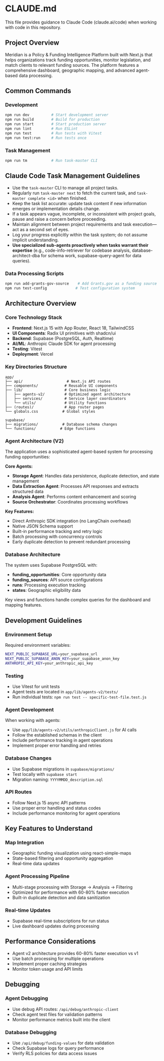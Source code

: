 # CLAUDE.md

This file provides guidance to Claude Code (claude.ai/code) when working with code in this repository.

## Project Overview

Meridian is a Policy & Funding Intelligence Platform built with Next.js that helps organizations track funding opportunities, monitor legislation, and match clients to relevant funding sources. The platform features a comprehensive dashboard, geographic mapping, and advanced agent-based data processing.

## Common Commands

### Development
```bash
npm run dev          # Start development server
npm run build        # Build for production
npm run start        # Start production server
npm run lint         # Run ESLint
npm run test         # Run tests with Vitest
npm run test:run     # Run tests once
```

### Task Management
```bash
npm run tm           # Run task-master CLI
```

## Claude Code Task Management Guidelines

- Use the `task-master` CLI to manage all project tasks.
- Regularly run `task-master next` to fetch the current task, and `task-master complete <id>` when finished.
- Keep the task list accurate: update task content if new information emerges or implementation details change.
- If a task appears vague, incomplete, or inconsistent with project goals, pause and raise a concern before proceeding.
- Maintain alignment between project requirements and task execution—act as a second set of eyes.
- Log your progress explicitly within the task system; do not assume implicit understanding.
- **Use specialized sub-agents proactively when tasks warrant their expertise** (e.g., code-info-retriever for codebase analysis, database-architect-dba for schema work, supabase-query-agent for data queries).


### Data Processing Scripts
```bash
npm run add-grants-gov-source    # Add Grants.gov as a funding source
npm run test-config             # Test configuration system
```

## Architecture Overview

### Core Technology Stack
- **Frontend**: Next.js 15 with App Router, React 18, TailwindCSS
- **UI Components**: Radix UI primitives with shadcn/ui
- **Backend**: Supabase (PostgreSQL, Auth, Realtime)
- **AI/ML**: Anthropic Claude SDK for agent processing
- **Testing**: Vitest
- **Deployment**: Vercel

### Key Directories Structure

```
app/
├── api/                    # Next.js API routes
├── components/            # Reusable UI components
├── lib/                   # Core business logic
│   ├── agents-v2/         # Optimized agent architecture
│   ├── services/          # Service layer coordinators
│   └── utils/             # Utility functions
├── (routes)/              # App router pages
└── globals.css           # Global styles

supabase/
├── migrations/           # Database schema changes
└── functions/           # Edge functions
```

### Agent Architecture (V2)

The application uses a sophisticated agent-based system for processing funding opportunities:

**Core Agents:**
- **Storage Agent**: Handles data persistence, duplicate detection, and state management
- **Data Extraction Agent**: Processes API responses and extracts structured data
- **Analysis Agent**: Performs content enhancement and scoring
- **Source Orchestrator**: Coordinates processing workflows

**Key Features:**
- Direct Anthropic SDK integration (no LangChain overhead)
- Native JSON Schema support
- Built-in performance tracking and retry logic
- Batch processing with concurrency controls
- Early duplicate detection to prevent redundant processing

### Database Architecture

The system uses Supabase PostgreSQL with:
- **funding_opportunities**: Core opportunity data
- **funding_sources**: API source configurations
- **runs**: Processing execution tracking
- **states**: Geographic eligibility data

Key views and functions handle complex queries for the dashboard and mapping features.

## Development Guidelines

### Environment Setup
Required environment variables:
```bash
NEXT_PUBLIC_SUPABASE_URL=your_supabase_url
NEXT_PUBLIC_SUPABASE_ANON_KEY=your_supabase_anon_key
ANTHROPIC_API_KEY=your_anthropic_api_key
```

### Testing
- Use Vitest for unit tests
- Agent tests are located in `app/lib/agents-v2/tests/`
- Run individual tests: `npm run test -- specific-test-file.test.js`

### Agent Development
When working with agents:
- Use `app/lib/agents-v2/utils/anthropicClient.js` for AI calls
- Follow the established schemas in the client
- Include performance tracking in agent operations
- Implement proper error handling and retries

### Database Changes
- Use Supabase migrations in `supabase/migrations/`
- Test locally with `supabase start`
- Migration naming: `YYYYMMDD_description.sql`

### API Routes
- Follow Next.js 15 async API patterns
- Use proper error handling and status codes
- Include performance monitoring for agent operations

## Key Features to Understand

### Map Integration
- Geographic funding visualization using react-simple-maps
- State-based filtering and opportunity aggregation
- Real-time data updates

### Agent Processing Pipeline
- Multi-stage processing with Storage → Analysis → Filtering
- Optimized for performance with 60-80% faster execution
- Built-in duplicate detection and data sanitization

### Real-time Updates
- Supabase real-time subscriptions for run status
- Live dashboard updates during processing

## Performance Considerations

- Agent v2 architecture provides 60-80% faster execution vs v1
- Use batch processing for multiple operations
- Implement proper caching strategies
- Monitor token usage and API limits

## Debugging

### Agent Debugging
- Use debug API routes: `/api/debug/anthropic-client`
- Check agent test files for validation patterns
- Monitor performance metrics built into the client

### Database Debugging
- Use `/api/debug/funding-values` for data validation
- Check Supabase logs for query performance
- Verify RLS policies for data access issues